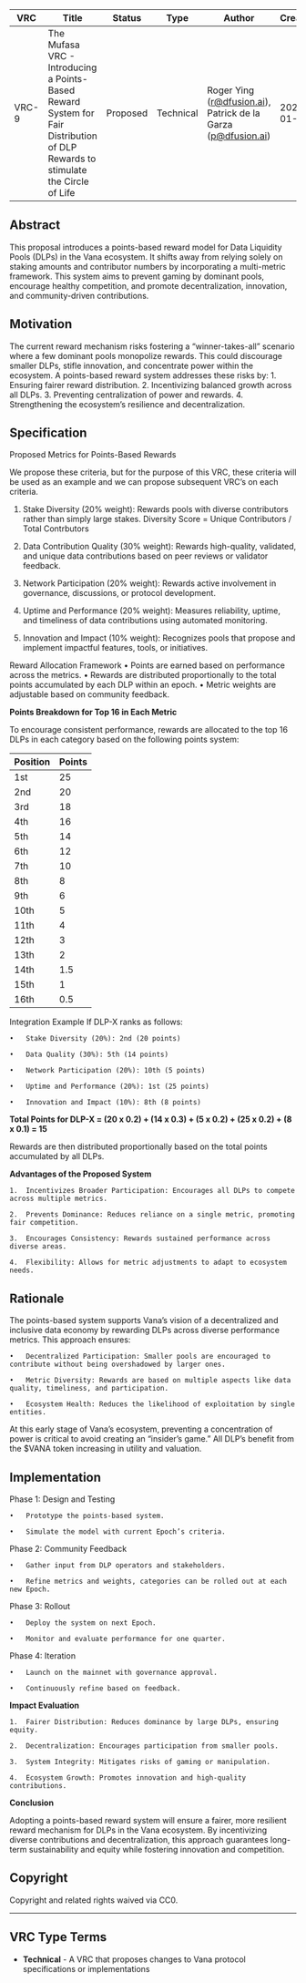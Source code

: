 | VRC | Title | Status | Type | Author | Created |
|-----|--------|--------|------|---------|----------|
| VRC-9 | The Mufasa VRC -  Introducing a Points-Based Reward System for Fair Distribution of DLP Rewards to stimulate the Circle of Life | Proposed | Technical  | Roger Ying (r@dfusion.ai), Patrick de la Garza (p@dfusion.ai) | 2025-01-13 |

## Abstract

This proposal introduces a points-based reward model for Data Liquidity Pools (DLPs) in the Vana ecosystem. It shifts away from relying solely on staking amounts and contributor numbers by incorporating a multi-metric framework. This system aims to prevent gaming by dominant pools, encourage healthy competition, and promote decentralization, innovation, and community-driven contributions.

## Motivation

The current reward mechanism risks fostering a “winner-takes-all” scenario where a few dominant pools monopolize rewards. This could discourage smaller DLPs, stifle innovation, and concentrate power within the ecosystem.
A points-based reward system addresses these risks by:
	1.	Ensuring fairer reward distribution.
	2.	Incentivizing balanced growth across all DLPs.
	3.	Preventing centralization of power and rewards.
	4.	Strengthening the ecosystem’s resilience and decentralization.
 
## Specification

Proposed Metrics for Points-Based Rewards

We propose these criteria, but for the purpose of this VRC, these criteria will be used as an example and we can propose subsequent VRC’s on each criteria. 

1.	Stake Diversity (20% weight):
Rewards pools with diverse contributors rather than simply large stakes. Diversity Score = Unique Contributors / Total Contrbutors

2.	Data Contribution Quality (30% weight):
Rewards high-quality, validated, and unique data contributions based on peer reviews or validator feedback.

3.	Network Participation (20% weight):
Rewards active involvement in governance, discussions, or protocol development.

4.	Uptime and Performance (20% weight):
Measures reliability, uptime, and timeliness of data contributions using automated monitoring.

5.	Innovation and Impact (10% weight):
Recognizes pools that propose and implement impactful features, tools, or initiatives.

Reward Allocation Framework
	•	Points are earned based on performance across the metrics.
	•	Rewards are distributed proportionally to the total points accumulated by each DLP within an epoch.
	•	Metric weights are adjustable based on community feedback.

**Points Breakdown for Top 16 in Each Metric**

To encourage consistent performance, rewards are allocated to the top 16 DLPs in each category based on the following points system:


|Position | Points|
|---|---|
|1st | 25|
|2nd | 20|
|3rd | 18|
|4th | 16|
|5th | 14|
|6th | 12|
|7th | 10|
|8th | 8|
|9th | 6|
|10th | 5|
|11th | 4|
|12th | 3|
|13th | 2|
|14th | 1.5|
|15th | 1|
|16th | 0.5|



Integration Example
If DLP-X ranks as follows:

	•	Stake Diversity (20%): 2nd (20 points)
 
	•	Data Quality (30%): 5th (14 points)
 
	•	Network Participation (20%): 10th (5 points)
 
	•	Uptime and Performance (20%): 1st (25 points)
 
	•	Innovation and Impact (10%): 8th (8 points)
 

**Total Points for DLP-X = (20 x 0.2) + (14 x 0.3) + (5 x 0.2) + (25 x 0.2) + (8 x 0.1) = 15**

Rewards are then distributed proportionally based on the total points accumulated by all DLPs.

**Advantages of the Proposed System**

	1.	Incentivizes Broader Participation: Encourages all DLPs to compete across multiple metrics.
 
	2.	Prevents Dominance: Reduces reliance on a single metric, promoting fair competition.
 
	3.	Encourages Consistency: Rewards sustained performance across diverse areas.
 
	4.	Flexibility: Allows for metric adjustments to adapt to ecosystem needs.
 
 
## Rationale

The points-based system supports Vana’s vision of a decentralized and inclusive data economy by rewarding DLPs across diverse performance metrics. This approach ensures:

	•	Decentralized Participation: Smaller pools are encouraged to contribute without being overshadowed by larger ones.
 
	•	Metric Diversity: Rewards are based on multiple aspects like data quality, timeliness, and participation.
 
	•	Ecosystem Health: Reduces the likelihood of exploitation by single entities.
 
At this early stage of Vana’s ecosystem, preventing a concentration of power is critical to avoid creating an “insider’s game.” All DLP’s benefit from the $VANA token increasing in utility and valuation. 



## Implementation

Phase 1: Design and Testing

	•	Prototype the points-based system.
 
	•	Simulate the model with current Epoch’s criteria.

Phase 2: Community Feedback

	•	Gather input from DLP operators and stakeholders.
 
	•	Refine metrics and weights, categories can be rolled out at each new Epoch.
 

Phase 3: Rollout

	•	Deploy the system on next Epoch. 
 
	•	Monitor and evaluate performance for one quarter.
 

Phase 4: Iteration

	•	Launch on the mainnet with governance approval.
 
	•	Continuously refine based on feedback.
 

**Impact Evaluation**

	1.	Fairer Distribution: Reduces dominance by large DLPs, ensuring equity.
 
	2.	Decentralization: Encourages participation from smaller pools.
 
	3.	System Integrity: Mitigates risks of gaming or manipulation.
 
 	4.	Ecosystem Growth: Promotes innovation and high-quality contributions.
  

**Conclusion**

Adopting a points-based reward system will ensure a fairer, more resilient reward mechanism for DLPs in the Vana ecosystem. By incentivizing diverse contributions and decentralization, this approach guarantees long-term sustainability and equity while fostering innovation and competition.


## Copyright

Copyright and related rights waived via CC0.

---

## VRC Type Terms

- **Technical** - A VRC that proposes changes to Vana protocol specifications or implementations
